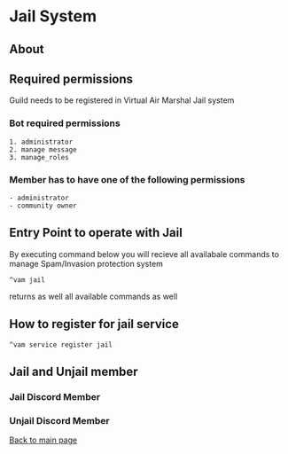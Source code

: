 # Jail System

## About

## Required permissions
Guild needs to be registered in Virtual Air Marshal Jail system
### Bot required permissions
```text
1. administrator
2. manage message
3. manage_roles
```
### Member has to have one of the following permissions
```text
- administrator
- community owner
```

## Entry Point to operate with Jail
By executing command below you will recieve all availabale commands to manage Spam/Invasion protection system
```text
^vam jail
```
returns as well all available commands as well

## How to register for jail service
```text
^vam service register jail
```


## Jail and Unjail member

### Jail Discord Member

### Unjail Discord Member

[Back to main page](README.md)


